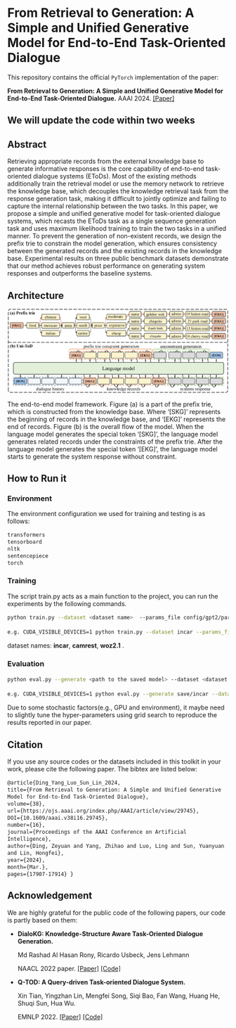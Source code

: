 # From Retrieval to Generation: A Simple and Unified Generative Model for End-to-End Task-Oriented Dialogue

This repository contains the official `PyTorch` implementation of the paper:

**From Retrieval to Generation: A Simple and Unified Generative Model for End-to-End Task-Oriented Dialogue.** AAAI 2024. [[Paper]](https://ojs.aaai.org/index.php/AAAI/article/view/29745)

## We will update the code within two weeks

## Abstract

Retrieving appropriate records from the external knowledge base to generate informative responses is the core capability of end-to-end task-oriented dialogue systems (EToDs). Most of the existing methods additionally train the retrieval model or use the memory network to retrieve the knowledge base, which decouples the knowledge retrieval task from the response generation task, making it difficult to jointly optimize and failing to capture the internal relationship between the two tasks. In this paper, we propose a simple and unified generative model for task-oriented dialogue systems, which recasts the EToDs task as a single sequence generation task and uses maximum likelihood training to train the two tasks in a unified manner. To prevent the generation of non-existent records, we design the prefix trie to constrain the model generation, which ensures consistency between the generated records and the existing records in the knowledge base. Experimental results on three public benchmark datasets demonstrate that our method achieves robust performance on generating system responses and outperforms the baseline systems. 

## Architecture

![image](imgs/model.png)

The end-to-end model framework. Figure (a) is a part of the prefix trie, which is constructed from the knowledge base. Where ‘[SKG]’ represents the beginning of records in the knowledge base, and ‘[EKG]’ represents the end of records. Figure (b) is the overall flow of the model. When the language model generates the special token ‘[SKG]’, the language model generates related records under the constraints of the prefix trie. After the language model generates the special token ‘[EKG]’, the language model starts to generate the system response without constraint.

## How to Run it

### Environment
The environment configuration we used for training and testing is as follows:
```
transformers
tensorboard
nltk
sentencepiece
torch
```

### Training

The script train.py acts as a main function to the project, you can run the experiments by the following commands.

```bash
python train.py --dataset <dataset name>  --params_file config/gpt2/params.json --device cuda

e.g. CUDA_VISIBLE_DEVICES=1 python train.py --dataset incar --params_file config/gpt2/params.json --device cuda
```

dataset names: **incar**, **camrest**, **woz2.1** .

### Evaluation
```bash
python eval.py --generate <path to the saved model> --dataset <dataset name>  --generation_params_file config/gpt2/generation_params.json --eval_dataset test  --output_file <the path to output file>

e.g. CUDA_VISIBLE_DEVICES=1 python eval.py --generate save/incar --dataset incar --generation_params_file config/gpt2/generation_params.json --eval_dataset test  --output_file output_incar.json
```

Due to some stochastic factors(e.g., GPU and environment), it maybe need to slightly tune the hyper-parameters using grid search to reproduce the results reported in our paper. 


## Citation

If you use any source codes or the datasets included in this toolkit in your work, please cite the following paper. The bibtex are listed below:

```
@article{Ding_Yang_Luo_Sun_Lin_2024,
title={From Retrieval to Generation: A Simple and Unified Generative Model for End-to-End Task-Oriented Dialogue},
volume={38},
url={https://ojs.aaai.org/index.php/AAAI/article/view/29745},
DOI={10.1609/aaai.v38i16.29745},
number={16},
journal={Proceedings of the AAAI Conference on Artificial Intelligence},
author={Ding, Zeyuan and Yang, Zhihao and Luo, Ling and Sun, Yuanyuan and Lin, Hongfei},
year={2024},
month={Mar.},
pages={17907-17914} }
```

## Acknowledgement

We are highly grateful for the public code of the following papers, our code is partly based on them:

- **DialoKG: Knowledge-Structure Aware Task-Oriented Dialogue Generation.**

   Md Rashad Al Hasan Rony, Ricardo Usbeck, Jens Lehmann

   NAACL 2022 paper. [[Paper]](https://aclanthology.org/2022.findings-naacl.195.pdf) [[Code]](https://github.com/rashad101/DialoKG)


- **Q-TOD: A Query-driven Task-oriented Dialogue System.**

    Xin Tian, Yingzhan Lin, Mengfei Song, Siqi Bao, Fan Wang, Huang He, Shuqi Sun, Hua Wu.

    EMNLP 2022. [[Paper]](https://aclanthology.org/2022.emnlp-main.489.pdf) [[Code]](https://github.com/PaddlePaddle/Knover/tree/develop/projects/Q-TOD)


